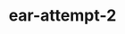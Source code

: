 ---
layout: default
category: bts
tags: [" photogrammetry"]
video: "https://player.vimeo.com/video/338052242?badge=0&amp;autopause=0&amp;player_id=0&amp;app_id=72231"
title: "ear-attempt-2"
thumbnail: "https://i.vimeocdn.com/video/785394754_295x166.jpg?r=pad"
---